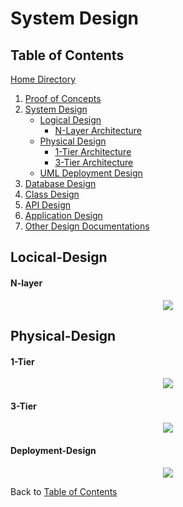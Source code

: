 # System Design

## Table of Contents
[Home Directory](https://github.com/mmitar/capstone)
1. [Proof of Concepts](https://github.com/mmitar/capstone/tree/master/_Proof%20of%20Concept)	
2. [System Design](https://github.com/mmitar/capstone/tree/master/_System%20Design)
	* [Logical Design](#logical-design)
		* [N-Layer Architecture](#N-Layer)
	* [Physical Design](#physical-design)
		* [1-Tier Architecture](#1-Tier)
		* [3-Tier Architecture](#3-Tier)
	* [UML Deployment Design](#Deployment-Design)
3. [Database Design](https://github.com/mmitar/capstone/tree/master/_Database%20Design)	
4. [Class Design](https://github.com/mmitar/capstone/tree/master/_Class%20Design)	
5. [API Design](https://github.com/mmitar/capstone/tree/master/_API%20Design)
6. [Application Design](https://github.com/mmitar/capstone/tree/master/_Application%20Design)
7. [Other Design Documentations](https://github.com/mmitar/capstone/tree/master/_Other)

## Locical-Design
#### N-layer
<p align="center"><img src="https://github.com/mmitar/capstone/blob/master/_System%20Design/N-Layer%20Architecture.png"/></p>

## Physical-Design
#### 1-Tier
<p align="center"><img src="https://github.com/mmitar/capstone/blob/master/_System%20Design/N-Tier%201%20Architecture.png"/></p>

#### 3-Tier
<p align="center"><img src="https://github.com/mmitar/capstone/blob/master/_System%20Design/N-Tier%203%20Architecture.png"/></p>

#### Deployment-Design
<p align="center"><img src="https://github.com/mmitar/capstone/blob/master/_System%20Design/Deployment%20Diagram.png">


Back to [Table of Contents](#Table-of-Contents)

